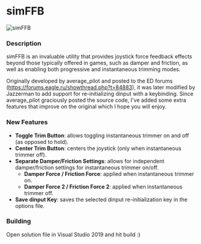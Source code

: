 # simFFB
![simFFB](https://raw.githubusercontent.com/joeyjojojunior/simffb/master/simffb_pic.png)

### Description
simFFB is an invaluable utility that provides joystick force feedback effects beyond those typically offered in games, such as damper and friction, as well as enabling both progressive and instantaneous trimming modes. 

Originally developed by average_pilot and posted to the ED forums (https://forums.eagle.ru/showthread.php?t=84883), it was later modified by Jazzerman to add support for re-initializing dinput with a keybinding. Since average_pilot graciously posted the source code, I've added some extra features that improve on the original which I hope you will enjoy.

### New Features
* **Toggle Trim Button**: allows toggling instantaneous trimmer on and off (as opposed to hold).
* **Center Trim Button**: centers the joystick (only when instantaneous trimmer off).
* **Separate Damper/Friction Settings**: allows for independent damper/friction settings for instantaneous trimmer on/off.
  * **Damper Force / Friction Force**: applied when instantaneous trimmer on.
  * **Damper Force 2 / Friction Force 2**: applied when instantaneous trimmer off.
* **Save dinput Key**: saves the selected dinput re-initialization key in the options file.

### Building
Open solution file in Visual Studio 2019 and hit build :)

